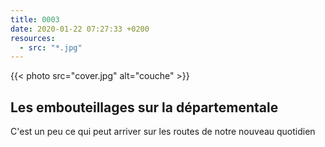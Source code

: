 ```yaml
---
title: 0003
date: 2020-01-22 07:27:33 +0200
resources:
  - src: "*.jpg"
---
```

{{< photo src="cover.jpg" alt="couche" >}}

## Les embouteillages sur la départementale

C'est un peu ce qui peut arriver sur les routes de notre nouveau quotidien
